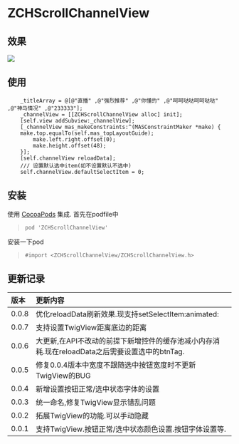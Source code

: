 # ZCHScrollChannelView

## 效果

![](https://github.com/MeteoriteMan/Assets/blob/master/gif/ZCHScrollChannelView-iPhone%20X.gif?raw=true)

## 使用

```
    _titleArray = @[@"直播" ,@"强烈推荐" ,@"你懂的" ,@"呵呵哒哒呵呵哒哒" ,@"神马情况" ,@"233333"];
    _channelView = [[ZCHScrollChannelView alloc] init];
    [self.view addSubview:_channelView];
    [_channelView mas_makeConstraints:^(MASConstraintMaker *make) {
	make.top.equalTo(self.mas_topLayoutGuide);
        make.left.right.offset(0);
        make.height.offset(48);
    }];
    [self.channelView reloadData];	
    /// 设置默认选中item(如不设置默认不选中)
    self.channelView.defaultSelectItem = 0;
```

## 安装

使用 [CocoaPods](http://www.cocoapods.com/) 集成.
首先在podfile中
>`pod 'ZCHScrollChannelView'`

安装一下pod

>`#import <ZCHScrollChannelView/ZCHScrollChannelView.h>`

## 更新记录

|版本|更新内容|
|:--|:--|
|0.0.8|优化reloadData刷新效果.现支持setSelectItem:animated:|
|0.0.7|支持设置TwigView距离底边的距离|
|0.0.6|大更新,在API不改动的前提下新增控件的缓存池减小内存消耗.现在reloadData之后需要设置选中的btnTag.|
|0.0.5|修复0.0.4版本中宽度不跟随选中按钮宽度时不更新TwigView的BUG|
|0.0.4|新增设置按钮正常/选中状态字体的设置|
|0.0.3|统一命名,修复TwigView显示错乱问题|
|0.0.2|拓展TwigView的功能.可以手动隐藏|
|0.0.1|支持TwigView.按钮正常/选中状态颜色设置.按钮字体设置等.|

